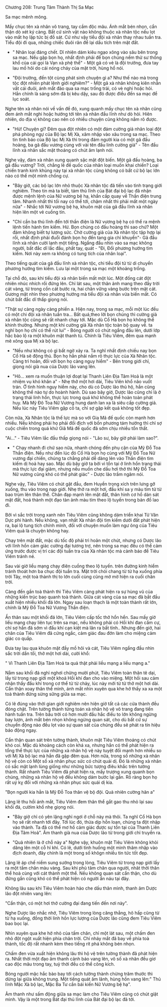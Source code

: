




Chương 208: Trung Tâm Thành Thị Sa Mạc


Sa mạc mênh mông.

Mấy chục tên xà nhân võ trang, tay cầm độc mâu. Ánh mắt bén nhọn, cẩn thận dò xét ký càng. Bất cứ sinh vật nào không thuộc xà nhân tộc nếu lọt vào mắt họ lập tức bị đồ sát. Cứ như vậy tiểu đội xà nhân thay nhau tuần tra. Tiểu đội đi qua, những chiếc đuôi răn để lại dấu tích trên mặt đất.

- " Nhân loại đáng chết. Dĩ nhiên dám kiêu ngạo xông vào sâu bên trong sa mạc. Nếu gặp bọn họ, nhất định phải để bọn chúng nếm thử sư thống khổ của cái gọi là Vạn xà phệ thể" - Một gã có vẻ là đội trưởng, đưa tay lau mồ hôi do cái nóng cháy của mặt trời, hùng hổ nói.

- "Đội trưởng, đến tột cùng phát sinh chuyện gì a? Như thế nào mà trong tộc đột nhiên phát lệnh giới nghiêm?" - Một gã xà nhân không kiên nhẫn vất cái đuôi, ánh mắt đảo qua sa mạc trống trải, có vè nghi hoặc hỏi. Hắn chính là sáng sớm đã bị kêu dậy, sau đó được điều đến sa mạc để lục soát.

Nghe tên xà nhân nói về vấn đề đó, xung quanh mấy chục tên xà nhân cũng đem ánh mắt nghi hoặc hướng tới tên xà nhân đầu lĩnh như dò hỏi. Hiên nhiên, do địa vị không cao nên có nhiều chuyện cũng không nắm rõ được.

- "Hừ! Chuyện gì? Đêm qua đột nhiên có một đám cường giả nhân loại đột phá phòng ngự của Bộ lạc Mị Xà, xâm nhập vào xâu trong sa mạc. Theo tin tình báo của Bộ lạc Mị Xà thì trong đám người kia có một gã đấu hoàng, ba gã đấu vương cùng với vài tên đấu linh cường giả" - Tên đầu lĩnh xà nhân sắc mặt thoáng có chút âm lạnh nói.

Nghe vậy, đám xà nhân xung quanh sặc mặt đột biến. Một gã đấu hoàng, ba gã đấu vương? Trời, chẳng lẽ đế quốc của nhân loại muốn khai chiến? Loại chiến tranh kinh khủng này tại xà nhân tộc cũng không có bất cứ bộ lạc lớn nào có thể một mình chống cự.

- "Bây giờ, các bộ lạc lớn nhỏ thuộc Xà nhân tộc đã tiến vào tình trạng giới nghiêm. Theo tin mà ta biết, tám thủ lĩnh của Bát đại bộ lạc đã nhận được mệnh lệnh của Nữ vương bệ hạ, khẩn cấp quay về Thần điện trung tâm. Nhanh nhất thì tối nay có thể tới, chậm nhất thì phải mất một ngày nữa" - Nhắc tới Nữ vương bệ hạ, khuôn mặt của gã đầu lĩnh xà nhân hiện lên một vẻ cuồng tín.

- "Chỉ cần ba thủ lĩnh đến tới thần điện là Nữ vương bệ hạ có thể ra mệnh lệnh tiến hành tìm kiếm. Hừ. Bọn chúng có đấu hoàng thì sao chứ? Một đám không biết tự lượng sức. Chờ cường giả của Xà nhân tộc tập hợp lại rồi, nhất định phải đuổi đánh bọn họ đến tang gia chỉ khuyển"- Gã đầu lĩnh xà nhân cười lạnh một tiếng. Ngẩng đầu nhìn vào sa mạc không người, bất đắc dĩ lắc đầu, phất tay, quát - "Đi, Đổi phương hướng tìm kiếm. Nơi này xem ra không có tung tích của nhân loại".

Theo tiếng quát của gã đầu lĩnh xà nhân tộc, chi tiểu đội từ từ di chuyển phương hướng tìm kiếm. Lưu lại một trong sa mạc một khoảng trống.

Tại chỗ đó, sau khi tiểu đội xà nhân biến mất một lúc. Một đống cát đột nhiên nhúc nhích rồi đứng lên. Chỉ lát sau, một thân ảnh mang theo đầy trời cát vàng, từ trong cồn cát bước ra, hai chân vững vàng bước trên mặt cát. Gương mặt nhìn theo phương hướng mà tiểu đội xà nhân vừa biến mất. Có chút bất đắc dĩ thấp giọng nói.

"Thật sự càng ngày càng phiền a. Hiện nay, trong sa mạc, mỗi một lúc đều có một chi đội xà nhân tuần tra... Bất quá,theo lời bọn chúng thì cường giả xà nhân tộc cũng sẽ rất nhanh chạy tới. Mặc dù Cổ Hà bọn họ không thể khinh thường. Nhưng một khi cường giả Xà nhân tộc toàn bộ quay về. ta nghĩ bọn họ chỉ có thể rút lui" - Bóng người có chút ngẩng đầu lên, dưới lớp hắc bào lộ ra một khuôn mặt thanh tú. Chính là Tiêu Viêm, đêm qua mạnh mẽ xông qua Mị xà bộ lạc.

- "Nếu như không có gì bất ngờ xảy ra. Ta nghĩ nhất định chiều nay bọn Cổ Hà sẽ động thủ. Bọn họ hẳn phải nắm rõ thực lực của Xà Nhân tộc. Càng trì hoãn, đối với bọn họ càng nguy hiểm" - Bên trong giới chỉ, giọng nói già nua của Dược lão vang lên.

- "Hô... xem ra muốn thuận lợi đoạt lại Thanh Liên Địa Tâm Hoả là một nhiệm vụ khó khăn a" - Nhẹ thở một hơi dài, Tiêu Viên khổ não vuốt trán. Ở tình hình nguy hiểm này, cho dù có Dược lão thủ hộ, hắn cũng không thể nào tự do hoành hành. Dù sao bây giờ, Dược lão cũng chỉ là ở trạng thái linh hồn, thực lực trong quá khứ không thể hoàn toàn phát huy. Mà Mỹ Đô Toa Nữ Vương hung danh lan xa là siêu cấp cường giả. Nếu lúc này Tiêu Viêm gặp cô ta, chỉ sợ gặp kết quả không tốt đẹp.

Còn nữa, Xà Nhân tộc là thế lực mà so với Gia Mã đế quốc còn mạnh hơn nhiều. Nếu không phải họ phải đối địch với bốn phương tám hướng thì chỉ sợ cuộc chiến trong quá khứ Giã Mã đế quốc đã sớm chịu nhiều tổn thất.

"Ai..." - Tiêu Viêm lắc đầu thấp giọng nói - "Lão sư, bây giờ phải làm sao?".

- " Chạy nhanh đi chứ sao nữa, nhanh chóng đến phụ cận của Mỹ Đỗ Toa Thần điện. Nếu như đến lúc đó Cổ Hà bọn họ cùng với Mỹ Đỗ Toa Nữ vương đại chiến, chúng ta chẳng phải dễ dàng lẻn vào Thần điện tìm kiếm dị hoả hay sao. Mặc dù bây giờ ta bởi vì tồn tại ở linh hồn trạng thái mà thực lực đại giảm, nhưng nếu muốn che dấu hơi thở thì Mỹ Đỗ Toa Nữ vương cũng khó có thể phát giác" - Dược lão trầm ngâm nói.

Nghe vậy, Tiêu Viêm có chút gật đầu, đem Huyền trọng xích trên lưng gỡ xuống, thu vào trong nạp giới. Nhẹ thở ra một hơi, đấu khí sa y màu tím từ từ bao trùm lên thân thể. Chân đạp mạnh lên mặt đất, thân hình cơ hồ dán sát mặt đất, hoá thành một đạo tàn ảnh màu tím theo lộ tuyến trong bản đồ lao đi.

Bởi vì sắc trời trong xanh nên Tiêu Viêm cũng không dám triển khai Tử Vân Dực phi hành. Nếu không, vạn nhất Xà nhân đội tìm kiếm dưới đất phát hiện ra, bại lộ tung tích chính mình, đối với chuyện muốn làm ngư ông của Tiêu Viêm quả là chuyện không hay.

Chạy trên mặt đất, mặc dù tốc độ phải trì hoãn một chút, nhưng có Dược lão với lĩnh hồn cảm giác cường đại tương trợ, nên trong sa mạc đều có thể cảm ứng trước được vị trí các đội tuần tra của Xà nhân tộc mà cảnh báo để Tiêu Viêm tránh né.

Sau vài giờ liều mạng chạy điên cuồng theo lộ tuyến. trên đường kinh hiểm tránh thoát hơn ba chục đội tuần tra. Mặt trời chói chang từ từ hạ xuống phía trời Tây, một toà thành thị to lớn cuối cùng cũng mờ mờ hiện ra cuối chân trời.

Càng đến gần toà thành thì Tiêu Viêm càng phát hiện ra sự hùng vũ của những kiến trúc bao quanh toà thành. Giữa cát vàng của sa mạc đã bắt đầu xuất hiện nhiều khối đá lớn. Ngay sau loạn thạch là một toàn thành rất lớn, chính là Mỹ Đỗ Toa Nữ Vương Thần điện.

Ẩn thân sau một khối đá lớn, Tiêu Viêm cấp tốc thở hổn hển. Sau mấy giờ liều mạng chạy liên tục trên sa mạc, nếu không phải có Hồi khí đan cầm cự, chỉ sợ hắn đã sớm vì đấu khí cạn kiệt mà lăn ra bất tỉnh.. Nhưng đến giờ, hai chân của Tiêu Viêm đã cứng ngắc, cảm giác đau đớn làm cho miệng cảm giác co quắp.

Đưa tay lau qua khuôn mặt đầy mồ hôi và cát, Tiêu Viêm ngẩng đầu nhìn sắc trời dần tối, thở một hơi dài, cười khổ:

" Vì Thanh Liên Địa Tâm Hoả ta quả thật phải liều mạng a liều mạng a."

Nằm sau khối đá nghỉ nghơi chừng mười phút, Tiêu Viêm toàn thân tê dại, lấy từ trong nạp giới một khoả Hồi khí đan cho vào miệng. Một hồi sau cảm nhận thấy đấu khí trong cơ thể từ từ chảy, lúc này mới từ từ thở một hơi dài. Cẩn thận xoay thân thể mình, ánh mắt nhìn xuyên qua khe hở thấy xa xa một toà thành đứng sừng sững giữa sa mạc.

Có lẽ đúng vào thời gian giới nghiêm nên hiện giờ tất cả các cửa thành đều đóng chặt. Trên tường thành từng toán xà nhân hộ vệ võ trang đang tiến hành tuần tra. Trên bầu trời có hơn mười đầu hắc điều to lớn không ngừng bay lượn, ánh mắt bén nhọn không ngừng quan sát, cho dù bất cứ sự chuyển động nào đều lọt vào sự quan sát của chúng đều sẽ phát ra tín hiệu báo động ngay.

Cẩn thận quan sát trên tường thành, khuôn mặt Tiêu Viêm thoáng có chút khó coi. Mặc dù khoảng cách còn khá xa, nhưng hắn có thể phát hiện ra tổng thể thực lực của những xà nhân hộ vệ này tuyệt đối mạnh hơn nhiều so với Mị Xà bộ lạc mà hắn đã gặp đêm qua. Hơn nữa, trong số những xà nhân hộ vệ còn có Một số xà nhân phục sức có chút quái dị. Đó là những xà nhân có sắc mặt lạnh lùng giống như những bức tượng điêu khắc trên tường thành. Rất nhanh Tiêu Viêm đã phát hiện ra, mấy trượng xung quanh bọn chúng, những xà nhân hộ vệ đều không dám bước lại gần. Rõ ràng bọn họ rất uý kỵ đối với những xà nhân phục sức quái dị kia.

"Bọn người kia hẳn là Mỹ Đỗ Toa thân vệ bộ đội. Quả nhiên cường hãn a"

Lặng lẽ thu hồi ánh mắt, Tiêu Viêm đem thân thể gắt gao thu nhỏ lại sau khối đá, cườim khổ nhẹ giọng nói.

- "Bây giờ chỉ có yên lặng nghỉ ngơi ở chỗ này mà thôi. Ta nghĩ Cổ Hà bọn họ sẽ rất nhanh tới đây. Tới lúc đó, thừa dịp hỗn loạn, chúng ta đột nhập vào thành. Ta đã có thể mơ hồ cảm giác được sự tồn tại của Thanh Liên Địa Tâm Hoả". Âm thanh già nua của Dược lão từ trong giới chỉ truyền ra.

- "Quả nhiên là ở chỗ này a" Nghe vậy, khuôn mặt Tiêu Viêm không khỏi dâng lên một cỗ hỉ khí. Có lẽ, dưới tình huống một mình thâm nhập vào địch doanh, đây chính là một trong số khôgn nhiều tin tức tốt đẹp.

Lặng lẽ áp chế niềm sung sướng trong lòng, Tiêu Viêm từ trong nạp giới lấy ra một tấm chăn màu vàng. Sau khi phủ tâm chăn qua người, nhât thời thân thể hoà cùng với cát thành một thể. Nếu không quan sát cẩn thận, cho dù đứng gần cũng khó có thể phát hiện có người ẩn náu tại đây.

Không lâu sau khi Tiêu Viêm hoàn hảo che dấu thân mình, thanh âm Dược lão đột nhiên vang lên:

"Cẩn thận, có một hơi thở cường đại đang tiến đến nơi này".

Nghe Dược lão nhắc nhở, Tiêu Viêm trong lòng căng thẳng, hô hấp cũng từ từ hạ xuống, đồng thời linh hồn lực lượng của Dược lão cũng đem Tiêu Viêm bao bọc lại.

Nhìn xuyên qua khe hở nhỏ của tấm chăn, chỉ một lát sau, một chấm đen nhỏ đột ngột xuất hiện phía chân trời. Chỉ nháy mắt đã bay về phía toà thành, tốc độ rất nhanh kèm theo tiếng rít phá không bén nhọn.

Chấm đen vừa xuất hiện không lâu thì hộ vệ trên tường thành đã phát hiện ra. Nhất thời một đạo âm thanh cảnh báo vang lên, vô số xà nhân đều giơ cao độc mâu trong tay, tuỳ thời đều có thể công kích.

Bóng người mặc hắc bào bay tới cách tường thành chừng trăm thước thì dừng lại giữa không trung. Một tiếng quát âm lãnh, hùng hồn vang lên:" Thủ lĩnh Mặc Xà bộ lạc, Mặc Ba Tư cần bái kiến Nữ Vương bệ hạ".

Âm thanh như sấm động giữa sa mạc làm cho Tiêu Viêm cũng có chút giật mình. Vậy là một trong Bát đại thủ lĩnh của Bát đại bộ lạc đã tới.




